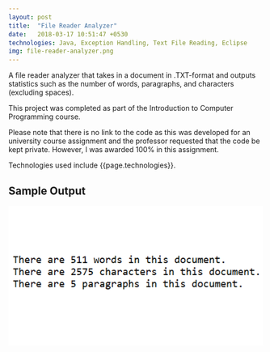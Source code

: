 ```yaml
---
layout: post
title:  "File Reader Analyzer"
date:   2018-03-17 10:51:47 +0530
technologies: Java, Exception Handling, Text File Reading, Eclipse
img: file-reader-analyzer.png
---
```


A file reader analyzer that takes in a document in .TXT-format and outputs statistics such as the number of words, paragraphs, and characters (excluding spaces). 

This project was completed as part of the Introduction to Computer Programming course.

Please note that there is no link to the code as this was developed for an university course assignment and the professor requested that the code be kept private. However, I was awarded 100% in this assignment. 

Technologies used include {{page.technologies}}. 

## Sample Output

<p float="center">
  <img src="../images/file-reader-analyzer.png"/>
</p>